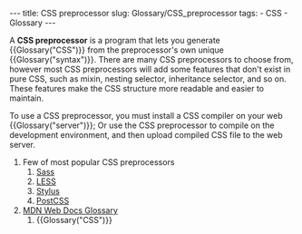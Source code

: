 --- title: CSS preprocessor slug: Glossary/CSS_preprocessor tags: - CSS - Glossary ---

<span class="seoSummary">A **CSS preprocessor** is a program that lets you generate {{Glossary("CSS")}} from the preprocessor's own unique {{Glossary("syntax")}}.</span> There are many CSS preprocessors to choose from, however most CSS preprocessors will add some features that don't exist in pure CSS, such as mixin, nesting selector, inheritance selector, and so on. These features make the CSS structure more readable and easier to maintain.

To use a CSS preprocessor, you must install a CSS compiler on your web {{Glossary("server")}}; Or use the CSS preprocessor to compile on the development environment, and then upload compiled CSS file to the web server.

1.  Few of most popular CSS preprocessors
    1.  [Sass](https://sass-lang.com/)
    2.  [LESS](https://lesscss.org/)
    3.  [Stylus](https://stylus-lang.com/)
    4.  [PostCSS](https://postcss.org/)
2.  [MDN Web Docs Glossary](/en-US/docs/Glossary)
    1.  {{Glossary("CSS")}}
